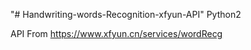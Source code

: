 "# Handwriting-words-Recognition-xfyun-API" 
Python2

API From https://www.xfyun.cn/services/wordRecg